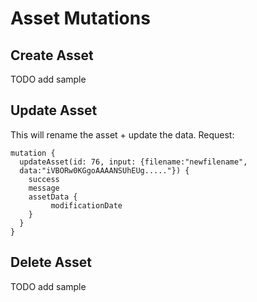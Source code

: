 # Asset Mutations

## Create Asset

TODO add sample

## Update Asset

This will rename the asset + update the data.
Request:
```
mutation {
  updateAsset(id: 76, input: {filename:"newfilename",
  data:"iVBORw0KGgoAAAANSUhEUg....."}) {
    success
    message
    assetData {
         modificationDate
    }   
  }
}
```

## Delete Asset

TODO add sample
